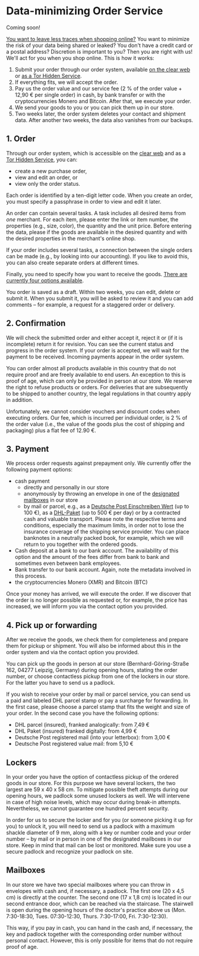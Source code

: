 # Data-minimizing Order Service

<div class="alert alert-info">Coming soon!</div>

[You want to leave less traces when shopping online?](warum.html) You want to minimize the risk of your data being shared or leaked? You don't have a credit card or a postal address? Discretion is important to you? Then you are right with us! We'll act for you when you shop online. This is how it works:

1. Submit your order through our order system, available [on the clear web](https://order.proxysto.re) or [as a Tor Hidden Service](http://proxyoxiemywllckvpix543gqcmvvltrnb7inbwtk2knkehqt72tyfyd.onion).
2. If everything fits, we will accept the order.
3. Pay us the order value and our service fee (2 % of the order value + 12,90 € per single order) in cash, by bank transfer or with the cryptocurrencies Monero and Bitcoin. After that, we execute your order.
4. We send your goods to you or you can pick them up in our store.
5. Two weeks later, the order system deletes your contact and shipment data. After another two weeks, the data also vanishes from our backups.

## 1. Order

Through our order system, which is accessible on the [clear web](https://order.proxysto.re) and as a [Tor Hidden Service](http://proxyoxiemywllckvpix543gqcmvvltrnb7inbwtk2knkehqt72tyfyd.onion), you can:

* create a new purchase order,
* view and edit an order, or
* view only the order status.

Each order is identified by a ten-digit letter code. When you create an order, you must specify a passphrase in order to view and edit it later.

An order can contain several tasks. A task includes all desired items from _one_ merchant. For each item, please enter the link or item number, the properties (e.g., size, color), the quantity and the unit price. Before entering the data, please if the goods are available in the desired quantity and with the desired properties in the merchant's online shop.

If your order includes several tasks, a connection between the single orders can be made (e.g., by looking into our accounting). If you like to avoid this, you can also create separate orders at different times.

Finally, you need to specify how you want to receive the goods. [There are currently four options available](#abholung-weiterversand).

You order is saved as a draft. Within two weeks, you can edit, delete or submit it. When you submit it, you will be asked to review it and you can add comments – for example, a request for a staggered order or delivery.

## 2. Confirmation

We will check the submitted order and either accept it, reject it or (if it is incomplete) return it for revision. You can see the current status and progress in the order system. If your order is accepted, we will wait for the payment to be received. Incoming payments appear in the order system.

You can order almost all products available in this country that do not require proof and are freely available to end users. An exception to this is proof of age, which can only be provided in person at our store. We reserve the right to refuse products or orders. For deliveries that are subsequently to be shipped to another country, the legal regulations in that country apply in addition.

Unfortunately, we cannot consider vouchers and discount codes when executing orders. Our fee, which is incurred per individual order, is 2 % of the order value (i.e., the value of the goods plus the cost of shipping and packaging) plus a flat fee of 12.90 €.

<h2 id="zahlung">3. Payment</h2>

We process order requests against prepayment only. We currently offer the following payment options:

* cash payment
  * directly and personally in our store
  * anonymously by throwing an envelope in one of the [designated mailboxes](#briefkaesten) in our store
  * by mail or parcel, e.g., as a [Deutsche Post Einschreiben Wert](https://www.deutschepost.de/de/e/einschreiben/kuendigung-abo-themen/geld-verschicken.html) (up to 100 €), as a [DHL-Paket](https://www.dhl.de/content/dam/images/pdf/dhl-wertgegenstaende-de.pdf) (up to 500 € per day) or by a contracted cash and valuable transport. Please note the respective terms and conditions, especially the maximum limits, in order not to lose the insurance coverage of the shipping service provider. You can place banknotes in a neutrally packed book, for example, which we will return to you together with the ordered goods.
* Cash deposit at a bank to our bank account. The availability of this option and the amount of the fees differ from bank to bank and sometimes even between bank employees.
* Bank transfer to our bank account. Again, note the metadata involved in this process.
* the cryptocurrencies Monero (XMR) and Bitcoin (BTC)

Once your money has arrived, we will execute the order. If we discover that the order is no longer possible as requested or, for example, the price has increased, we will inform you via the contact option you provided.

<h2 id="abholung-weiterversand">4. Pick up or forwarding</h2>

After we receive the goods, we check them for completeness and prepare them for pickup or shipment. You will also be informed about this in the order system and via the contact option you provided.

You can pick up the goods in person at our store (Bernhard-Göring-Straße 162, 04277 Leipzig, Germany) during opening hours, stating the order number, or choose contactless pickup from one of the lockers in our store. For the latter you have to send us a padlock.

If you wish to receive your order by mail or parcel service, you can send us a paid and labeled DHL parcel stamp or pay a surcharge for forwarding. In the first case, please choose a parcel stamp that fits the weight and size of your order. In the second case you have the following options:

* DHL parcel (insured), franked analogically: from 7,49 €
* DHL Paket (insured) franked digitally: from 4,99 €
* Deutsche Post registered mail (into your letterbox): from 3,00 €
* Deutsche Post registered value mail: from 5,10 €

## Lockers

In your order you have the option of contactless pickup of the ordered goods in our store. For this purpose we have several lockers, the two largest are 59 x 40 x 58 cm. To mitigate possible theft attempts during our opening hours, we padlock some unused lockers as well. We will intervene in case of high noise levels, which may occur during break-in attempts. Nevertheless, we cannot guarantee one hundred percent security.

In order for us to secure the locker and for you (or someone picking it up for you) to unlock it, you will need to send us a padlock with a maximum shackle diameter of 9 mm, along with a key or number code and your order number – by mail or in person in one of the designated mailboxes in our store. Keep in mind that mail can be lost or monitored. Make sure you use a secure padlock and recognize your padlock on site.

<h2 id="briefkaesten">Mailboxes</h2>

In our store we have two special mailboxes where you can throw in envelopes with cash and, if necessary, a padlock. The first one (20 x 4,5 cm) is directly at the counter. The second one (17 x 1,8 cm) is located in our second entrance door, which can be reached via the staircase. The stairwell is open during the opening hours of the doctor's practice above us (Mon. 7:30-18:30, Tues. 07:30-12:30, Thurs. 7:30-17:00, Fri. 7:30-12:30).

This way, if you pay in cash, you can hand in the cash and, if necessary, the key and padlock together with the corresponding order number without personal contact. However, this is only possible for items that do not require proof of age.
